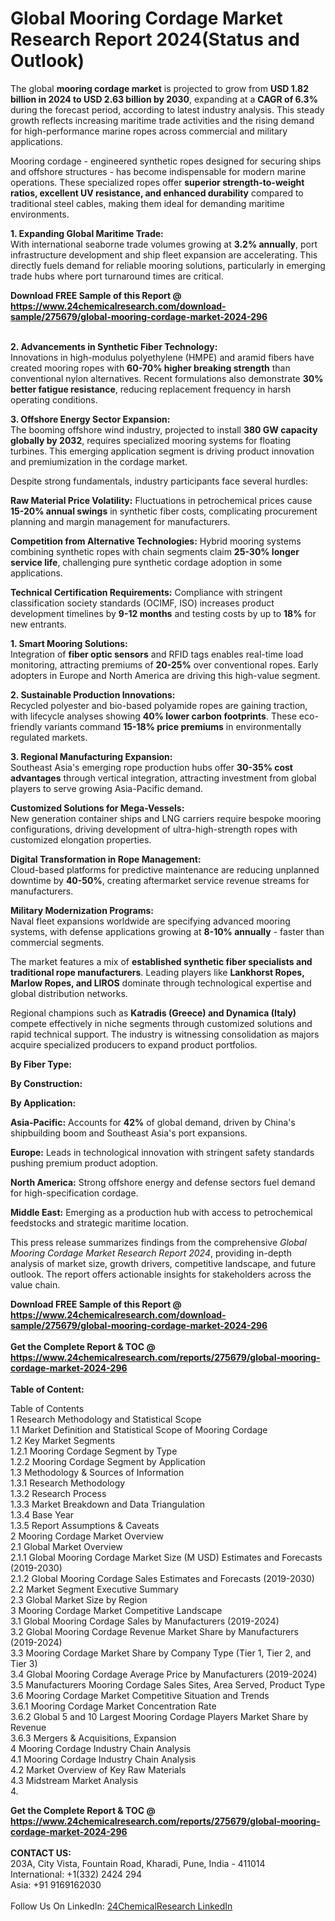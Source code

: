 <h1>Global Mooring Cordage Market Research Report 2024(Status and Outlook)</h1><p>The global <strong>mooring cordage market</strong> is projected to grow from <strong>USD 1.82 billion in 2024 to USD 2.63 billion by 2030</strong>, expanding at a <strong>CAGR of 6.3%</strong> during the forecast period, according to latest industry analysis. This steady growth reflects increasing maritime trade activities and the rising demand for high-performance marine ropes across commercial and military applications.</p><p>Mooring cordage - engineered synthetic ropes designed for securing ships and offshore structures - has become indispensable for modern marine operations. These specialized ropes offer <strong>superior strength-to-weight ratios, excellent UV resistance, and enhanced durability</strong> compared to traditional steel cables, making them ideal for demanding maritime environments.</p><p><strong>1. Expanding Global Maritime Trade:</strong><br>
With international seaborne trade volumes growing at <strong>3.2% annually</strong>, port infrastructure development and ship fleet expansion are accelerating. This directly fuels demand for reliable mooring solutions, particularly in emerging trade hubs where port turnaround times are critical.</p><div><b>Download FREE Sample of this Report @ 
            <a href="https://www.24chemicalresearch.com/download-sample/275679/global-mooring-cordage-market-2024-296">
            https://www.24chemicalresearch.com/download-sample/275679/global-mooring-cordage-market-2024-296</a></b></div><br><p><strong>2. Advancements in Synthetic Fiber Technology:</strong><br>
Innovations in high-modulus polyethylene (HMPE) and aramid fibers have created mooring ropes with <strong>60-70% higher breaking strength</strong> than conventional nylon alternatives. Recent formulations also demonstrate <strong>30% better fatigue resistance</strong>, reducing replacement frequency in harsh operating conditions.</p><p><strong>3. Offshore Energy Sector Expansion:</strong><br>
The booming offshore wind industry, projected to install <strong>380 GW capacity globally by 2032</strong>, requires specialized mooring systems for floating turbines. This emerging application segment is driving product innovation and premiumization in the cordage market.</p><p>Despite strong fundamentals, industry participants face several hurdles:</p><p><strong>Raw Material Price Volatility:</strong> Fluctuations in petrochemical prices cause <strong>15-20% annual swings</strong> in synthetic fiber costs, complicating procurement planning and margin management for manufacturers.</p><p><strong>Competition from Alternative Technologies:</strong> Hybrid mooring systems combining synthetic ropes with chain segments claim <strong>25-30% longer service life</strong>, challenging pure synthetic cordage adoption in some applications.</p><p><strong>Technical Certification Requirements:</strong> Compliance with stringent classification society standards (OCIMF, ISO) increases product development timelines by <strong>9-12 months</strong> and testing costs by up to <strong>18%</strong> for new entrants.</p><p><strong>1. Smart Mooring Solutions:</strong><br>
Integration of <strong>fiber optic sensors</strong> and RFID tags enables real-time load monitoring, attracting premiums of <strong>20-25%</strong> over conventional ropes. Early adopters in Europe and North America are driving this high-value segment.</p><p><strong>2. Sustainable Production Innovations:</strong><br>
Recycled polyester and bio-based polyamide ropes are gaining traction, with lifecycle analyses showing <strong>40% lower carbon footprints</strong>. These eco-friendly variants command <strong>15-18% price premiums</strong> in environmentally regulated markets.</p><p><strong>3. Regional Manufacturing Expansion:</strong><br>
Southeast Asia's emerging rope production hubs offer <strong>30-35% cost advantages</strong> through vertical integration, attracting investment from global players to serve growing Asia-Pacific demand.</p><p><strong>Customized Solutions for Mega-Vessels:</strong><br>
	New generation container ships and LNG carriers require bespoke mooring configurations, driving development of ultra-high-strength ropes with customized elongation properties.</p><p><strong>Digital Transformation in Rope Management:</strong><br>
	Cloud-based platforms for predictive maintenance are reducing unplanned downtime by <strong>40-50%</strong>, creating aftermarket service revenue streams for manufacturers.</p><p><strong>Military Modernization Programs:</strong><br>
	Naval fleet expansions worldwide are specifying advanced mooring systems, with defense applications growing at <strong>8-10% annually</strong> - faster than commercial segments.</p><p>The market features a mix of <strong>established synthetic fiber specialists and traditional rope manufacturers</strong>. Leading players like <strong>Lankhorst Ropes, Marlow Ropes, and LIROS</strong> dominate through technological expertise and global distribution networks.</p><p>Regional champions such as <strong>Katradis (Greece) and Dynamica (Italy)</strong> compete effectively in niche segments through customized solutions and rapid technical support. The industry is witnessing consolidation as majors acquire specialized producers to expand product portfolios.</p><p><strong>By Fiber Type:</strong></p><p><strong>By Construction:</strong></p><p><strong>By Application:</strong></p><p><strong>Asia-Pacific:</strong> Accounts for <strong>42%</strong> of global demand, driven by China's shipbuilding boom and Southeast Asia's port expansions.</p><p><strong>Europe:</strong> Leads in technological innovation with stringent safety standards pushing premium product adoption.</p><p><strong>North America:</strong> Strong offshore energy and defense sectors fuel demand for high-specification cordage.</p><p><strong>Middle East:</strong> Emerging as a production hub with access to petrochemical feedstocks and strategic maritime location.</p><p>This press release summarizes findings from the comprehensive <em>Global Mooring Cordage Market Research Report 2024</em>, providing in-depth analysis of market size, growth drivers, competitive landscape, and future outlook. The report offers actionable insights for stakeholders across the value chain.</p><div><b>Download FREE Sample of this Report @ 
            <a href="https://www.24chemicalresearch.com/download-sample/275679/global-mooring-cordage-market-2024-296">
            https://www.24chemicalresearch.com/download-sample/275679/global-mooring-cordage-market-2024-296</a></b></div><br><div><b>Get the Complete Report & TOC @ 
            <a href="https://www.24chemicalresearch.com/reports/275679/global-mooring-cordage-market-2024-296">
            https://www.24chemicalresearch.com/reports/275679/global-mooring-cordage-market-2024-296</a></b></div><br>
            <b>Table of Content:</b><p>Table of Contents<br />
1 Research Methodology and Statistical Scope<br />
1.1 Market Definition and Statistical Scope of Mooring Cordage<br />
1.2 Key Market Segments<br />
1.2.1 Mooring Cordage Segment by Type<br />
1.2.2 Mooring Cordage Segment by Application<br />
1.3 Methodology & Sources of Information<br />
1.3.1 Research Methodology<br />
1.3.2 Research Process<br />
1.3.3 Market Breakdown and Data Triangulation<br />
1.3.4 Base Year<br />
1.3.5 Report Assumptions & Caveats<br />
2 Mooring Cordage Market Overview<br />
2.1 Global Market Overview<br />
2.1.1 Global Mooring Cordage Market Size (M USD) Estimates and Forecasts (2019-2030)<br />
2.1.2 Global Mooring Cordage Sales Estimates and Forecasts (2019-2030)<br />
2.2 Market Segment Executive Summary<br />
2.3 Global Market Size by Region<br />
3 Mooring Cordage Market Competitive Landscape<br />
3.1 Global Mooring Cordage Sales by Manufacturers (2019-2024)<br />
3.2 Global Mooring Cordage Revenue Market Share by Manufacturers (2019-2024)<br />
3.3 Mooring Cordage Market Share by Company Type (Tier 1, Tier 2, and Tier 3)<br />
3.4 Global Mooring Cordage Average Price by Manufacturers (2019-2024)<br />
3.5 Manufacturers Mooring Cordage Sales Sites, Area Served, Product Type<br />
3.6 Mooring Cordage Market Competitive Situation and Trends<br />
3.6.1 Mooring Cordage Market Concentration Rate<br />
3.6.2 Global 5 and 10 Largest Mooring Cordage Players Market Share by Revenue<br />
3.6.3 Mergers & Acquisitions, Expansion<br />
4 Mooring Cordage Industry Chain Analysis<br />
4.1 Mooring Cordage Industry Chain Analysis<br />
4.2 Market Overview of Key Raw Materials<br />
4.3 Midstream Market Analysis<br />
4.</p><div><b>Get the Complete Report & TOC @ 
            <a href="https://www.24chemicalresearch.com/reports/275679/global-mooring-cordage-market-2024-296">
            https://www.24chemicalresearch.com/reports/275679/global-mooring-cordage-market-2024-296</a></b></div><br><b>CONTACT US:</b><br>
            203A, City Vista, Fountain Road, Kharadi, Pune, India - 411014<br>
            International: +1(332) 2424 294<br>
            Asia: +91 9169162030 <br><br>
            Follow Us On LinkedIn: <a href="https://www.linkedin.com/company/24chemicalresearch/">24ChemicalResearch LinkedIn</a>